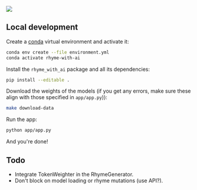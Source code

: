 ![](screenshot.gif)

## Local development

Create a [conda](https://docs.conda.io/projects/conda/en/latest/user-guide/install/) virtual environment and activate it:

```bash
conda env create --file environment.yml
conda activate rhyme-with-ai
```

Install the `rhyme_with_ai` package and all its dependencies:

```bash
pip install --editable .
```

Download the weights of the models (if you get any errors, make sure these align with those specified in `app/app.py`)):

```bash
make download-data
```

Run the app:

```bash
python app/app.py
```

And you're done!


## Todo

* Integrate TokenWeighter in the RhymeGenerator.
* Don't block on model loading or rhyme mutations (use API?).
